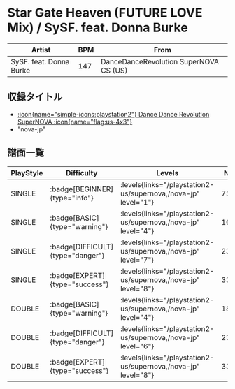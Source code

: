 # Star Gate Heaven (FUTURE LOVE Mix) / SySF. feat. Donna Burke

|Artist|BPM|From|
|------|---|----|
|SySF. feat. Donna Burke|147|DanceDanceRevolution SuperNOVA CS (US)|

## 収録タイトル

- [:icon{name="simple-icons:playstation2"} Dance Dance Revolution SuperNOVA :icon{name="flag:us-4x3"}](/playstation2-us/supernova)
- "nova-jp"

## 譜面一覧

|PlayStyle|Difficulty|Levels|Notes|Movie|
|---------|----------|------|-----|-----|
|SINGLE| :badge[BEGINNER]{type="info"}| :levels{links="/playstation2-us/supernova,/nova-jp" level="1"}|75/3||
|SINGLE| :badge[BASIC]{type="warning"}| :levels{links="/playstation2-us/supernova,/nova-jp" level="4"}|163/11||
|SINGLE| :badge[DIFFICULT]{type="danger"}| :levels{links="/playstation2-us/supernova,/nova-jp" level="7"}|235/14||
|SINGLE| :badge[EXPERT]{type="success"}| :levels{links="/playstation2-us/supernova,/nova-jp" level="8"}|335/10||
|DOUBLE| :badge[BASIC]{type="warning"}| :levels{links="/playstation2-us/supernova,/nova-jp" level="4"}|184/10||
|DOUBLE| :badge[DIFFICULT]{type="danger"}| :levels{links="/playstation2-us/supernova,/nova-jp" level="6"}|237/9||
|DOUBLE| :badge[EXPERT]{type="success"}| :levels{links="/playstation2-us/supernova,/nova-jp" level="8"}|335/28||
